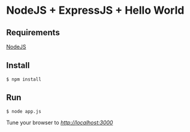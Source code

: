# NodeJS + ExpressJS + Hello World

## Requirements

[NodeJS](http://nodejs.org/download/)

## Install

```
$ npm install
```

## Run

```
$ node app.js
```

Tune your browser to *[http://localhost:3000](http://localhost:3000)*
